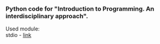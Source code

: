 ### Python code for "Introduction to Programming. An interdisciplinary approach".

Used module:  
stdio - [link](https://introcs.cs.princeton.edu/python/home/)
